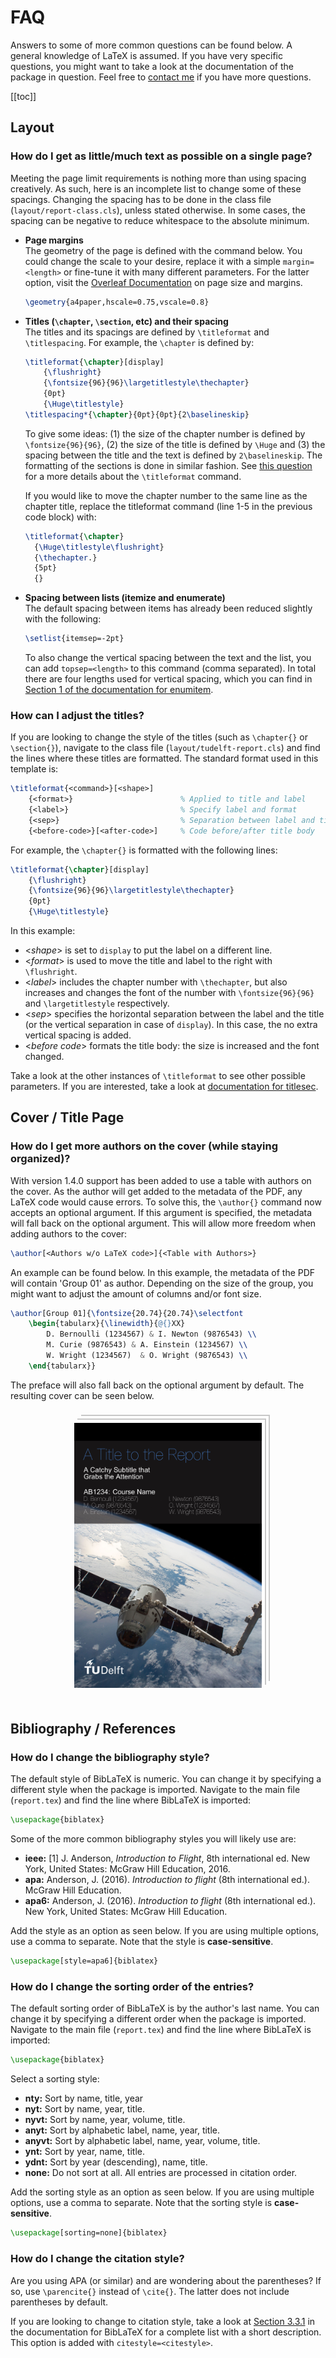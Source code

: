 # FAQ

Answers to some of more common questions can be found below. A general knowledge of LaTeX is assumed. If you have very specific questions, you might want to take a look at the documentation of the package in question. Feel free to [contact me](/about.html#contact) if you have more questions.

[[toc]]

## Layout

### How do I get as little/much text as possible on a single page?

Meeting the page limit requirements is nothing more than using spacing creatively. As such, here is an incomplete list to change some of these spacings. Changing the spacing has to be done in the class file (`layout/report-class.cls`), unless stated otherwise. In some cases, the spacing can be negative to reduce whitespace to the absolute minimum.

- **Page margins**\
  The geometry of the page is defined with the command below. You could change the scale to your desire, replace it with a simple `margin=<length>` or fine-tune it with many different parameters. For the latter option, visit the [Overleaf Documentation](https://www.overleaf.com/learn/latex/page_size_and_margins#Fine_tuning_your_LaTeX_page_dimensions) on page size and margins.

  ```LaTeX
  \geometry{a4paper,hscale=0.75,vscale=0.8}
  ```

- **Titles (`\chapter`, `\section`, etc) and their spacing**\
  The titles and its spacings are defined by `\titleformat` and `\titlespacing`. For example, the `\chapter` is defined by:

  ```LaTeX
  \titleformat{\chapter}[display]
      {\flushright}
      {\fontsize{96}{96}\largetitlestyle\thechapter}
      {0pt}
      {\Huge\titlestyle}
  \titlespacing*{\chapter}{0pt}{0pt}{2\baselineskip}
  ```

  To give some ideas: (1) the size of the chapter number is defined by `\fontsize{96}{96}`, (2) the size of the title is defined by `\Huge` and (3) the spacing between the title and the text is defined by `2\baselineskip`. The formatting of the sections is done in similar fashion. See [this question](/report/faq.html#how-can-i-adjust-the-titles) for a more details about the `\titleformat` command.

  If you would like to move the chapter number to the same line as the chapter title, replace the titleformat command (line 1-5 in the previous code block) with:

  ```LaTeX
  \titleformat{\chapter}
    {\Huge\titlestyle\flushright}
    {\thechapter.}
    {5pt}
    {}
  ```

- **Spacing between lists (itemize and enumerate)**\
  The default spacing between items has already been reduced slightly with the following:

  ```LaTeX
  \setlist{itemsep=-2pt}
  ```

  To also change the vertical spacing between the text and the list, you can add `topsep=<length>` to this command (comma separated). In total there are four lengths used for vertical spacing, which you can find in [Section 1 of the documentation for enumitem](http://mirrors.ctan.org/macros/latex/contrib/enumitem/enumitem.pdf#section.1).

### How can I adjust the titles?

If you are looking to change the style of the titles (such as `\chapter{}` or `\section{}`), navigate to the class file (`layout/tudelft-report.cls`) and find the lines where these titles are formatted. The standard format used in this template is:

  ```LaTeX
  \titleformat{<command>}[<shape>]
      {<format>}                        % Applied to title and label
      {<label>}                         % Specify label and format
      {<sep>}                           % Separation between label and title
      {<before-code>}[<after-code>]     % Code before/after title body
  ```

For example, the `\chapter{}` is formatted with the following lines:

  ```LaTeX
  \titleformat{\chapter}[display]
      {\flushright}
      {\fontsize{96}{96}\largetitlestyle\thechapter}
      {0pt}
      {\Huge\titlestyle}
  ```

In this example:

- <*shape*> is set to `display` to put the label on a different line.
- <*format*> is used to move the title and label to the right with `\flushright`.
- <*label*> includes the chapter number with `\thechapter`, but also increases and changes the font of the number with `\fontsize{96}{96}` and `\largetitlestyle` respectively.
- <*sep*> specifies the horizontal separation between the label and the title (or the vertical separation in case of `display`). In this case, the no extra vertical spacing is added.
- <*before code*> formats the title body: the size is increased and the font changed.

Take a look at the other instances of `\titleformat` to see other possible parameters. If you are interested, take a look at [documentation for titlesec](http://mirrors.ctan.org/macros/latex/contrib/titlesec/titlesec.pdf).

## Cover / Title Page

### How do I get more authors on the cover (while staying organized)?

With version 1.4.0 support has been added to use a table with authors on the cover. As the author will get added to the metadata of the PDF, any LaTeX code would cause errors. To solve this, the `\author{}` command now accepts an optional argument. If this argument is specified, the metadata will fall back on the optional argument. This will allow more freedom when adding authors to the cover:

```LaTeX
\author[<Authors w/o LaTeX code>]{<Table with Authors>}
```

An example can be found below. In this example, the metadata of the PDF will contain 'Group 01' as author. Depending on the size of the group, you might want to adjust the amount of columns and/or font size.

```LaTeX
\author[Group 01]{\fontsize{20.74}{20.74}\selectfont
    \begin{tabularx}{\linewidth}{@{}XX}
        D. Bernoulli (1234567) & I. Newton (9876543) \\
        M. Curie (9876543) & A. Einstein (1234567) \\
        W. Wright (1234567)  & O. Wright (9876543) \\
    \end{tabularx}}
```

The preface will also fall back on the optional argument by default. The resulting cover can be seen below.

<p align="center">
  <img src="./img/example-report-table.jpg" alt="Report with Table on Cover" width="300" hspace=20 vspace=20 style='border:1px solid #fff; box-shadow: 4px -4px 0 #fff, 6px -6px 0 #c7c7c7, 10px -10px 0 #fff, 12px -12px 0 #c7c7c7'>
</p>

## Bibliography / References

### How do I change the bibliography style?

The default style of BibLaTeX is numeric. You can change it by specifying a different style when the package is imported. Navigate to the main file (`report.tex`) and find the line where BibLaTeX is imported:

```LaTeX
\usepackage{biblatex}
```

Some of the more common bibliography styles you will likely use are:

- **ieee:** [1] J. Anderson, *Introduction to Flight*, 8th international ed. New York, United States: McGraw Hill Education, 2016.
- **apa:** Anderson, J. (2016). *Introduction to flight* (8th international ed.). McGraw Hill Education.
- **apa6:** Anderson, J. (2016). *Introduction to flight* (8th international ed.). New York, United States: McGraw Hill Education.

Add the style as an option as seen below. If you are using multiple options, use a comma to separate. Note that the style is **case-sensitive**.

```LaTeX
\usepackage[style=apa6]{biblatex}
```

### How do I change the sorting order of the entries?

The default sorting order of BibLaTeX is by the author's last name. You can change it by specifying a different order when the package is imported. Navigate to the main file (`report.tex`) and find the line where BibLaTeX is imported:

```LaTeX
\usepackage{biblatex}
```

Select a sorting style:

- **nty:** Sort by name, title, year
- **nyt:** Sort by name, year, title.
- **nyvt:** Sort by name, year, volume, title.
- **anyt:** Sort by alphabetic label, name, year, title.
- **anyvt:** Sort by alphabetic label, name, year, volume, title.
- **ynt:** Sort by year, name, title.
- **ydnt:** Sort by year (descending), name, title.
- **none:** Do not sort at all. All entries are processed in citation order.

Add the sorting style as an option as seen below. If you are using multiple options, use a comma to separate. Note that the sorting style is **case-sensitive**.

```LaTeX
\usepackage[sorting=none]{biblatex}
```

### How do I change the citation style?

Are you using APA (or similar) and are wondering about the parentheses? If so, use `\parencite{}` instead of `\cite{}`. The latter does not include parentheses by default.

If you are looking to change to citation style, take a look at [Section 3.3.1](http://mirrors.ctan.org/macros/latex/contrib/biblatex/doc/biblatex.pdf#subsubsection.3.3.1) in the documentation for BibLaTeX for a complete list with a short description. This option is added with `citestyle=<citestyle>`.
